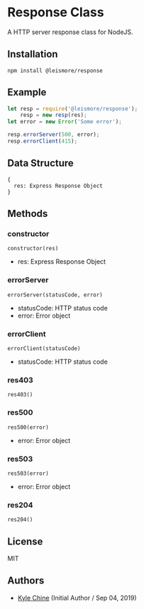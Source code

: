 # Response Class

A HTTP server response class for NodeJS.

## Installation

`npm install @leismore/response`

## Example

```javascript
let resp = require('@leismore/response');
    resp = new resp(res);
let error = new Error('Some error');

resp.errorServer(500, error);
resp.errorClient(415);
```

## Data Structure

```
{
  res: Express Response Object
}
```

## Methods

### constructor

`constructor(res)`

* res: Express Response Object

### errorServer

`errorServer(statusCode, error)`

* statusCode: HTTP status code
* error:      Error object

### errorClient

`errorClient(statusCode)`

* statusCode: HTTP status code

### res403

`res403()`

### res500

`res500(error)`

* error:      Error object

### res503

`res503(error)`

* error:      Error object

### res204

`res204()`

## License

MIT

## Authors

* [Kyle Chine](https://www.kylechine.name) (Initial Author / Sep 04, 2019)
